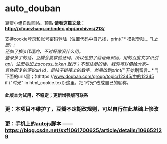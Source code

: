 # auto_douban
豆瓣小组自动回帖、顶贴
**请看这篇文章：http://xfxuezhang.cn/index.php/archives/213/**    


支持cookie登录和账号密码登陆（位置代码中自己找，print("* 模拟登陆... *")上面）；  
还加了换ip代理的，不过好像没什么用。  
登录多了的话，豆瓣会要求验证码，所以也加了验证码识别，用的百度文字识别api，注册后加上access_token 就行；不想注册的话，我的可以借给大家~  
具体回复的评论url id，是帖子链接上的数字，然后改到print("* 开始刷留言...* ")下面的urls里；如https://www.douban.com/group/topic/12345/中的12345  
if ("时光" in html_cookie.text):这里，把“时光”改成自己的昵称。  



#### 此版本为试用，不稳定；更新增强版可联系

### 更：本项目不维护了，豆瓣不定期改规则，可以自行在此基础上修改

### 更：手机上的autojs脚本 —— https://blog.csdn.net/sxf1061700625/article/details/106652129
